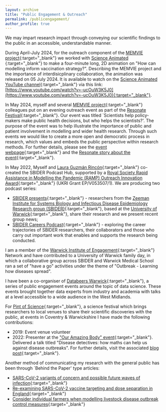 ```yaml
---
layout: archive
title: "Public Engagement & Outreach"
permalink: /publicengagement/
author_profile: true
---
```


We may impart research impact through conveying our scientific findings to the public in an accessible, understandable manner.

During April-July 2024, for the outreach component of the [MEMVIE project](https://warwick.ac.uk/fac/sci/med/research/hscience/memvie_ppie/){:target="_blank"} we worked with [Science Animated ](https://sciani.com){:target="_blank"} to make a four-minute long, 2D animation on "How can modelling inform vaccination strategy?". Describing the MEMVIE project and the importance of interdisicplinary collaboration, the animation was released on 05 July 2024. It is available to watch on the [Science Animated YouTube channel](https://www.youtube.com/@SciAni){:target="_blank"} via this link: [https://www.youtube.com/watch?v=-ucOuW3K5J0](https://www.youtube.com/watch?v=-ucOuW3K5J0){:target="_blank"}.

In May 2024, myself and several [MEMVIE project](https://warwick.ac.uk/fac/sci/med/research/hscience/memvie_ppie/){:target="_blank"} colleagues put on an evening outreach event as part of the [Resonate Festival](https://www.resonatefestival.co.uk){:target="_blank"}. Our event was titled `Scientists help policy-makers make public health decisions, but who helps the scientists?'. The purpose of the event was to help illustrate the importance of public and patient involvement in modelling and wider health research. Through such events we would like to create a more open and democratic process in research, which values and embeds the public perspective within research methods. For further details, please see the [event webpage](https://www.resonatefestival.co.uk/events/ppi-and-policy){:target="_blank"} and the [Resonate story about the event](https://www.resonatefestival.co.uk/stories/who-helps-the-scientists){:target="_blank"}.

In May 2022, Myself and [Laura Guzmán Rincón](https://www.google.com/url?sa=t&rct=j&q=&esrc=s&source=web&cd=&ved=2ahUKEwiUl4elt4f4AhXPfMAKHVs_DG0QFnoECAgQAQ&url=https%3A%2F%2Fuk.linkedin.com%2Fin%2Flaura-guzman-rincon&usg=AOvVaw0ZPcY2JhxEcIGB7n98Sq2X){:target="_blank"} co-created the SBIDER Podcast Hub, supported by a [Royal Society Rapid Assistance in Modelling the Pandemic (RAMP) Outreach Innovation Award](https://gateway.newton.ac.uk/news/2022-05-16/14342){:target="_blank"} (UKRI Grant EP/V053507/1). We are producing two podcast series:

* [SBIDER presents](https://sbiderpresents.podbean.com){:target="_blank"} - researchers from the [Zeeman Institute for Systems Biology and Infectious Disease Epidemiology Research group (SBIDER)](https://warwick.ac.uk/fac/cross_fac/zeeman_institute){:target="_blank"}, based at the [University of Warwick](https://warwick.ac.uk){:target="_blank"}, share their research and we present recent group news;
* [SBIDER Careers Podcast](https://sbidercareerspodcast.podbean.com){:target="_blank"} - exploring the career trajectories of SBIDER researchers, their collaborators and those who carry out important work that enables and supports the research being conducted.

I am a member of the [Warwick Institute of Engagement](https://warwick.ac.uk/wie/aboutwie/){:target="_blank"} Network and have contributed to a University of Warwick family day, in which a collaborative group across SBIDER and Warwick Medical School ran a set of "have a go" activities under the theme of "Outbreak - Learning how diseases spread".

I have been a co-organiser of [Databeers Warwick](https://databeerswrik.tumblr.com){:target="_blank"}, a series of public engagement events around the topic of data science. These events brought together data experts from industry and academia with talks at a level accessible to a wide audience in the West Midlands.

For [Pint of Science](https://pintofscience.co.uk){:target="_blank"}, a science festival which brings researchers to local venues to share their scientific discoveries with the public, at events in Coventry & Warwickshire I have made the following contributions:

* 2019: Event venue volunteer
* 2022: Presenter at the ["Our Amazing Body" event](https://pintofscience.co.uk/event/our-amazing-body){:target="_blank"}. Delivered a talk titled "Disease detectives: how maths can help us against disease outbreaks". For further details, visit the associated [blog post](https://edmhill.github.io/posts/PoS2022/){:target="_blank"}.

Another method of communicating my research with the general public has been through `Behind the Paper' type articles:

* [SARS-CoV-2 variants of concern and possible future waves of infection](https://healthcommunity.nature.com/posts/sars-cov-2-variants-of-concern-and-possible-future-waves-of-infection-9d42ca1e-6f46-42c0-9aa5-606e732a2cfb){:target="_blank"}
* [Re-examining SARS-CoV-2 vaccine targeting and dose separation in England](https://healthcommunity.nature.com/posts/re-examining-sars-cov-2-vaccine-targeting-and-dose-separation-in-england){:target="_blank"}
* [Consider individual farmers when modelling livestock disease outbreak control measures](https://link.growkudos.com/1n8yivl61vk){:target="_blank"}